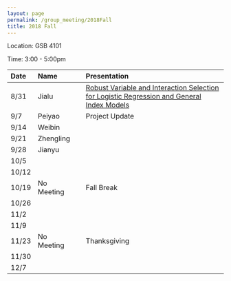 ```yaml
---
layout: page
permalink: /group_meeting/2018Fall
title: 2018 Fall
---
```


Location: GSB 4101 

Time: 3:00 - 5:00pm

| Date     | Name      |   | Presentation |
| :-----   | :----------|---|:--------         |
| 8/31    | Jialu      |   |[Robust Variable and Interaction Selection for Logistic Regression and General Index Models]|
| 9/7     | Peiyao     |   |Project Update              |
| 9/14    | Weibin     |   |             |
| 9/21    | Zhengling  |   |         |
| 9/28    | Jianyu     |   |         |
| 10/5    |           |   |          |
| 10/12   |           |   |         |
| 10/19   | No Meeting |   | Fall Break    |
| 10/26   |           |   |         |
| 11/2    |           |   |         |
| 11/9    |           |   |         |
| 11/23   | No Meeting |   | Thanksgiving   |
| 11/30   |           |   |         |
| 12/7    |           |   |         |
[Robust Variable and Interaction Selection for Logistic Regression and General Index Models]: https://www.tandfonline.com/doi/pdf/10.1080/01621459.2017.1401541?needAccess=true